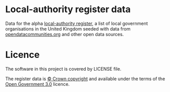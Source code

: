 # Local-authority register data

Data for the alpha [local-authority register](http://local-authority.alpha.openregister.org), 
a list of local government organisations in the United Kingdom seeded with data from
[opendatacommunities.org](http://opendatacommunities.org/) and other open data sources.

# Licence

The software in this project is covered by LICENSE file.

The register data is [© Crown copyright](http://www.nationalarchives.gov.uk/information-management/re-using-public-sector-information/copyright-and-re-use/crown-copyright/)
and available under the terms of the [Open Government 3.0](https://www.nationalarchives.gov.uk/doc/open-government-licence/version/3/) licence.
